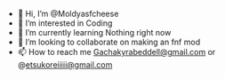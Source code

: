 - 👋 Hi, I’m @Moldyasfcheese
- 👀 I’m interested in Coding
- 🌱 I’m currently learning Nothing right now
- 💞️ I’m looking to collaborate on making an fnf mod
- 📫 How to reach me Gachakyrabeddell@gmail.com or @etsukoreiiiii@gmail.com

<!---
Moldyasfcheese/Moldyasfcheese is a ✨ special ✨ repository because its `README.md` (this file) appears on your GitHub profile.
You can click the Preview link to take a look at your changes.
--->
